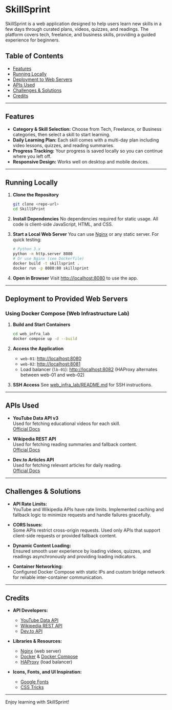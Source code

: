 # SkillSprint

SkillSprint is a web application designed to help users learn new skills in a few days through curated plans, videos, quizzes, and readings. The platform covers tech, freelance, and business skills, providing a guided experience for beginners.

## Table of Contents

- [Features](#features)
- [Running Locally](#running-locally)
- [Deployment to Web Servers](#deployment-to-web-servers)
- [APIs Used](#apis-used)
- [Challenges & Solutions](#challenges--solutions)
- [Credits](#credits)

---

## Features

- **Category & Skill Selection:** Choose from Tech, Freelance, or Business categories, then select a skill to start learning.
- **Daily Learning Plan:** Each skill comes with a multi-day plan including video lessons, quizzes, and reading summaries.
- **Progress Tracking:** Your progress is saved locally so you can continue where you left off.
- **Responsive Design:** Works well on desktop and mobile devices.

---

## Running Locally

1. **Clone the Repository**
   ```bash
   git clone <repo-url>
   cd SkillSPrint
   ```

2. **Install Dependencies**
   No dependencies required for static usage. All code is client-side JavaScript, HTML, and CSS.

3. **Start a Local Web Server**
   You can use [Nginx](https://nginx.org/) or any static server. For quick testing:
   ```bash
   # Python 3.x
   python -m http.server 8080
   # Or use Nginx (see Dockerfile)
   docker build -t skillsprint .
   docker run -p 8080:80 skillsprint
   ```

4. **Open in Browser**
   Visit [http://localhost:8080](http://localhost:8080) to use the app.

---

## Deployment to Provided Web Servers

### Using Docker Compose (Web Infrastructure Lab)

1. **Build and Start Containers**
   ```bash
   cd web_infra_lab
   docker compose up -d --build
   ```

2. **Access the Application**
   - `web-01`: [http://localhost:8080](http://localhost:8080)
   - `web-02`: [http://localhost:8081](http://localhost:8081)
   - Load balancer (`lb-01`): [http://localhost:8082](http://localhost:8082) (HAProxy alternates between web-01 and web-02)

3. **SSH Access**
   See [web_infra_lab/README.md](web_infra_lab/README.md) for SSH instructions.

---

## APIs Used

- **YouTube Data API v3**  
  Used for fetching educational videos for each skill.  
  [Official Docs](https://developers.google.com/youtube/v3/docs/search)

- **Wikipedia REST API**  
  Used for fetching reading summaries and fallback content.  
  [Official Docs](https://www.mediawiki.org/wiki/API:REST_API)

- **Dev.to Articles API**  
  Used for fetching relevant articles for daily reading.  
  [Official Docs](https://developers.forem.com/api)

---

## Challenges & Solutions

- **API Rate Limits:**  
  YouTube and Wikipedia APIs have rate limits. Implemented caching and fallback logic to minimize requests and handle failures gracefully.

- **CORS Issues:**  
  Some APIs restrict cross-origin requests. Used only APIs that support client-side requests or provided fallback content.

- **Dynamic Content Loading:**  
  Ensured smooth user experience by loading videos, quizzes, and readings asynchronously and providing loading indicators.

- **Container Networking:**  
  Configured Docker Compose with static IPs and custom bridge network for reliable inter-container communication.

---

## Credits

- **API Developers:**  
  - [YouTube Data API](https://developers.google.com/youtube/v3)  
  - [Wikipedia REST API](https://www.mediawiki.org/wiki/API:REST_API)  
  - [Dev.to API](https://developers.forem.com/api)

- **Libraries & Resources:**  
  - [Nginx](https://nginx.org/) (web server)
  - [Docker](https://www.docker.com/) & [Docker Compose](https://docs.docker.com/compose/)
  - [HAProxy](http://www.haproxy.org/) (load balancer)

- **Icons, Fonts, and UI Inspiration:**  
  - [Google Fonts](https://fonts.google.com/)
  - [CSS Tricks](https://css-tricks.com/)

---

Enjoy learning with SkillSprint!
